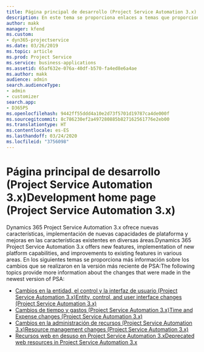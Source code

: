 ```yaml
---
title: Página principal de desarrollo (Project Service Automation 3.x)
description: En este tema se proporciona enlaces a temas que proporcionan información de desarrollo para la versión 3.x de Dynamics 365 Project Service Automation (PSA).
author: makk
manager: kfend
ms.custom:
- dyn365-projectservice
ms.date: 03/26/2019
ms.topic: article
ms.prod: Project Service
ms.service: business-applications
ms.assetid: 65af632e-076a-40df-b570-fa4ed8e6a4ae
ms.author: makk
audience: admin
search.audienceType:
- admin
- customizer
search.app:
- D365PS
ms.openlocfilehash: 9442ff55ddd4a10e2d73f5701d19787ca4de000f
ms.sourcegitcommit: 8c786230ef2a497280885b827162561776e2eb00
ms.translationtype: HT
ms.contentlocale: es-ES
ms.lasthandoff: 03/24/2020
ms.locfileid: "3756098"
---
```

# <a name="development-home-page-project-service-automation-3x"></a><span data-ttu-id="4d76c-103">Página principal de desarrollo (Project Service Automation 3.x)</span><span class="sxs-lookup"><span data-stu-id="4d76c-103">Development home page (Project Service Automation 3.x)</span></span>

<span data-ttu-id="4d76c-104">Dynamics 365 Project Service Automation 3.x ofrece nuevas características, implementación de nuevas capacidades de plataforma y mejoras en las características existentes en diversas áreas.</span><span class="sxs-lookup"><span data-stu-id="4d76c-104">Dynamics 365 Project Service Automation 3.x offers new features, implementation of new platform capabilities, and improvements to existing features in various areas.</span></span> <span data-ttu-id="4d76c-105">En los siguientes temas se proporciona más información sobre los cambios que se realizaron en la versión más reciente de PSA:</span><span class="sxs-lookup"><span data-stu-id="4d76c-105">The following topics provide more information about the changes that were made in the newest version of PSA:</span></span>

- [<span data-ttu-id="4d76c-106">Cambios en la entidad, el control y la interfaz de usuario (Project Service Automation 3.x)</span><span class="sxs-lookup"><span data-stu-id="4d76c-106">Entity, control, and user interface changes (Project Service Automation 3.x)</span></span>](../developer-guides/entity-changes-v3.x.md)
- [<span data-ttu-id="4d76c-107">Cambios de tiempo y gastos (Project Service Automation 3.x)</span><span class="sxs-lookup"><span data-stu-id="4d76c-107">Time and Expense changes (Project Service Automation 3.x)</span></span>](../developer-guides/time-expense-changes-v3.x.md)
- [<span data-ttu-id="4d76c-108">Cambios en la administración de recursos (Project Service Automation 3.x)</span><span class="sxs-lookup"><span data-stu-id="4d76c-108">Resource management changes (Project Service Automation 3.x)</span></span>](../developer-guides/resource-management-changes-v3.x.md)
- [<span data-ttu-id="4d76c-109">Recursos web en desuso en Project Service Automation 3.x</span><span class="sxs-lookup"><span data-stu-id="4d76c-109">Deprecated web resources in Project Service Automation 3.x</span></span>](../developer-guides/web-resources-deprecated-v3.x.md)

